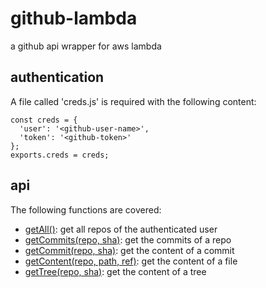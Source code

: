# github-lambda
a github api wrapper for aws lambda

## authentication

A file called 'creds.js' is required with the following content:

    const creds = {
      'user': '<github-user-name>',
      'token': '<github-token>'
    };
    exports.creds = creds;

## api

The following functions are covered:

* [getAll()](https://mikedeboer.github.io/node-github/#api-repos-getAll): get all repos of the authenticated user
* [getCommits(repo, sha)](https://mikedeboer.github.io/node-github/#api-repos-getCommits): get the commits of a repo
* [getCommit(repo, sha)](https://mikedeboer.github.io/node-github/#api-repos-getCommit): get the content of a commit
* [getContent(repo, path, ref)](https://mikedeboer.github.io/node-github/#api-repos-getContent): get the content of a file
* [getTree(repo, sha)](https://mikedeboer.github.io/node-github/#api-gitdata-getTree): get the content of a tree
